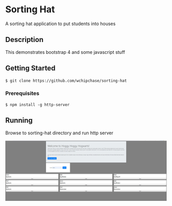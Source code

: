 # Sorting Hat
A sorting hat application to put students into houses

## Description
This demonstrates bootstrap 4 and some javascript stuff

## Getting Started
```
$ git clone https://github.com/wchipchase/sorting-hat
```
### Prerequisites
```
$ npm install -g http-server
```

## Running
Browse to sorting-hat directory and run http server

![sorting-hat](https://raw.githubusercontent.com/wchipchase/sorting-hat/master/screenshots/sorting-hat.JPG "Sorting Hat")
